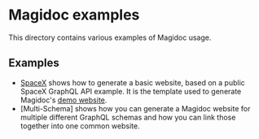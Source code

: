 # Magidoc examples

This directory contains various examples of Magidoc usage. 

## Examples
- [SpaceX](./spacex) shows how to generate a basic website, based on a public SpaceX GraphQL API example. It is the template used to generate Magidoc's [demo website](https://magidoc-carbon-multi-page.netlify.app/welcome).
- [Multi-Schema] shows how you can generate a Magidoc website for multiple different GraphQL schemas and how you can link those together into one common website.